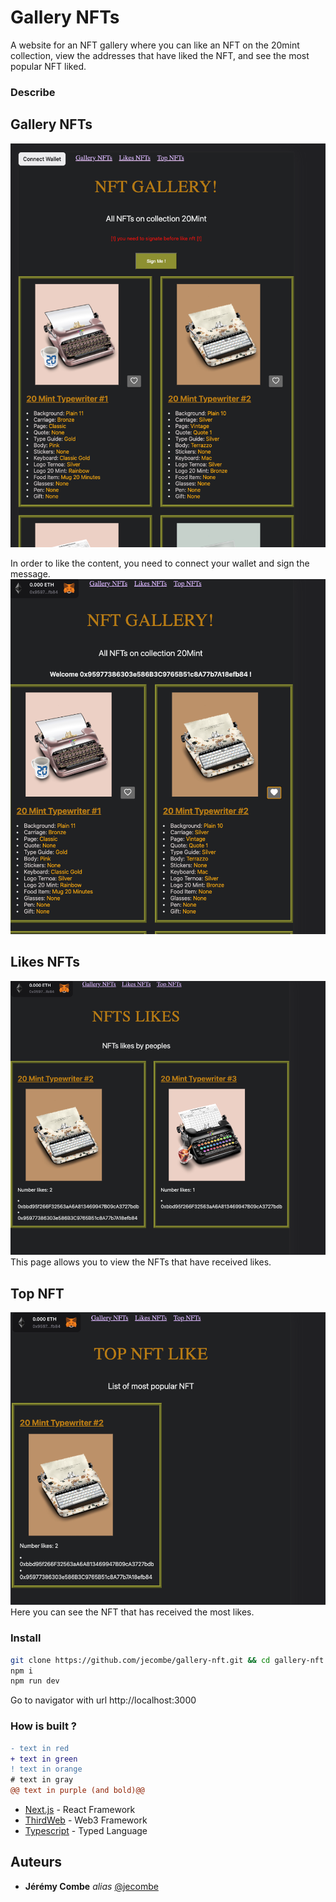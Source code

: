 # Gallery NFTs

A website for an NFT gallery where you can like an NFT on the 20mint collection, view the addresses that have liked the NFT, and see the most popular NFT liked.

### Describe

## Gallery NFTs
![My Image](readmeImg/home.png)  

 In order to like the content, you need to connect your wallet and sign the message.
 ![My Image](readmeImg/welcome.png)  

## Likes NFTs
![My Image](readmeImg/likes.png)  
This page allows you to view the NFTs that have received likes.

## Top NFT
![My Image](readmeImg/top.png)  
Here you can see the NFT that has received the most likes.

### Install

```bash
git clone https://github.com/jecombe/gallery-nft.git && cd gallery-nft
npm i
npm run dev
```
Go to navigator with url http://localhost:3000

### How is built ?
```diff
- text in red
+ text in green
! text in orange
# text in gray
@@ text in purple (and bold)@@
```
* [Next.js](https://nextjs.org/) - React Framework
* [ThirdWeb](https://thirdweb.com/) - Web3 Framework
* [Typescript](https://www.typescriptlang.org/) - Typed Language

## Auteurs
* **Jérémy Combe** _alias_ [@jecombe](https://github.com/jecombe)
